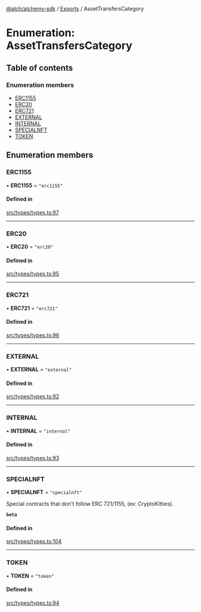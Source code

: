 [@alch/alchemy-sdk](../README.md) / [Exports](../modules.md) / AssetTransfersCategory

# Enumeration: AssetTransfersCategory

## Table of contents

### Enumeration members

- [ERC1155](AssetTransfersCategory.md#erc1155)
- [ERC20](AssetTransfersCategory.md#erc20)
- [ERC721](AssetTransfersCategory.md#erc721)
- [EXTERNAL](AssetTransfersCategory.md#external)
- [INTERNAL](AssetTransfersCategory.md#internal)
- [SPECIALNFT](AssetTransfersCategory.md#specialnft)
- [TOKEN](AssetTransfersCategory.md#token)

## Enumeration members

### ERC1155

• **ERC1155** = `"erc1155"`

#### Defined in

[src/types/types.ts:97](https://github.com/alchemyplatform/alchemy-sdk-js/blob/9fe1224/src/types/types.ts#L97)

___

### ERC20

• **ERC20** = `"erc20"`

#### Defined in

[src/types/types.ts:95](https://github.com/alchemyplatform/alchemy-sdk-js/blob/9fe1224/src/types/types.ts#L95)

___

### ERC721

• **ERC721** = `"erc721"`

#### Defined in

[src/types/types.ts:96](https://github.com/alchemyplatform/alchemy-sdk-js/blob/9fe1224/src/types/types.ts#L96)

___

### EXTERNAL

• **EXTERNAL** = `"external"`

#### Defined in

[src/types/types.ts:92](https://github.com/alchemyplatform/alchemy-sdk-js/blob/9fe1224/src/types/types.ts#L92)

___

### INTERNAL

• **INTERNAL** = `"internal"`

#### Defined in

[src/types/types.ts:93](https://github.com/alchemyplatform/alchemy-sdk-js/blob/9fe1224/src/types/types.ts#L93)

___

### SPECIALNFT

• **SPECIALNFT** = `"specialnft"`

Special contracts that don't follow ERC 721/1155, (ex: CryptoKitties).

**`beta`**

#### Defined in

[src/types/types.ts:104](https://github.com/alchemyplatform/alchemy-sdk-js/blob/9fe1224/src/types/types.ts#L104)

___

### TOKEN

• **TOKEN** = `"token"`

#### Defined in

[src/types/types.ts:94](https://github.com/alchemyplatform/alchemy-sdk-js/blob/9fe1224/src/types/types.ts#L94)
